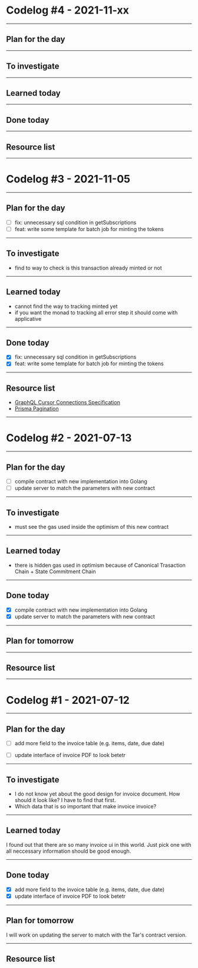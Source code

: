 # Codelog #4 - 2021-11-xx

-----

## Plan for the day

-----

## To investigate

-----

## Learned today

-----

## Done today

-----

## Resource list

-----

# Codelog #3 - 2021-11-05

-----

## Plan for the day
- [ ] fix: unnecessary sql condition in getSubscriptions
- [ ] feat: write some template for batch job for minting the tokens

-----

## To investigate
- find to way to check is this transaction already minted or not

-----

## Learned today
- cannot find the way to tracking minted yet
- if you want the monad to tracking all error step it should come with applicative

-----

## Done today
- [X] fix: unnecessary sql condition in getSubscriptions
- [X] feat: write some template for batch job for minting the tokens

-----

## Resource list
- [GraphQL Cursor Connections Specification](https://relay.dev/graphql/connections.htm)
- [Prisma Pagination](https://www.prisma.io/docs/concepts/components/prisma-client/pagination)

-----

# Codelog #2 - 2021-07-13

-----

## Plan for the day
- [ ] compile contract with new implementation into Golang
- [ ] update server to match the parameters with new contract

-----

## To investigate
- must see the gas used inside the optimism of this new contract

-----

## Learned today
- there is hidden gas used in optimism because of Canonical Trasaction Chain + State Commitment Chain

-----

## Done today
- [X] compile contract with new implementation into Golang
- [X] update server to match the parameters with new contract

-----

## Plan for tomorrow

-----

## Resource list

-----

# Codelog #1 - 2021-07-12

-----

## Plan for the day
- [ ] add more field to the invoice table (e.g. items, date, due date)
- [ ] update interface of invoice PDF to look betetr


-----

## To investigate
- I do not know yet about the good design for invoice document. How should it look like? I have to find that first.
- Which data that is so important that make invoice invoice?

-----

## Learned today
I found out that there are so many invoice ui in this world. Just pick one with all neccessary information should be good enough.

-----

## Done today
- [X] add more field to the invoice table (e.g. items, date, due date)
- [X] update interface of invoice PDF to look betetr

-----

## Plan for tomorrow
I will work on updating the server to match with the Tar's contract version.

-----

## Resource list
